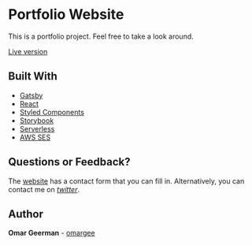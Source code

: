 # Portfolio Website

This is a portfolio project. Feel free to take a look around.

[Live version](https://omargeerman.dev/)

## Built With

* [Gatsby](https://www.gatsbyjs.org/)
* [React](https://www.reactjs.org/)
* [Styled Components](https://www.styled-components.com/)
* [Storybook](https://storybook.js.org/)
* [Serverless](https://serverless.com/)
* [AWS SES](https://aws.amazon.com/ses/)

## Questions or Feedback?

The [website](https://omargeerman.dev/#contact) has a contact form that you can fill in. Alternatively, you can contact me on _[twitter](https://twitter.com/og_fresh_pots)_.

## Author

**Omar Geerman** - [omargee](https://github.com/Omar-Gee)
